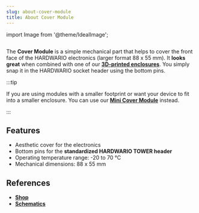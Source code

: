 ```yaml
---
slug: about-cover-module
title: About Cover Module
---
```

import Image from '@theme/IdealImage';

<div class="container">
  <div class="row">
    <div class="col col--4">
      <div><Image img={require('./cover-module.png')} /></div>
    </div>
    <div class="col col--6">
      <p>
        The <b>Cover Module</b> is a simple mechanical part that helps to cover the front face of the HARDWARIO electronics (larger format 88 x 55 mm). It <b>looks great</b> when combined with one of our <a href="https://shop.hardwario.com/enclosures/"><b>3D-printed enclosures</b></a>. You simply snap it in the HARDWARIO socket header using the bottom pins.
      </p>
    </div>
  </div>
</div>

:::tip

If you are using modules with a smaller footprint or want your device to fit into a smaller enclosure.
You can use our [**Mini Cover Module**](./about-mini-cover-module.md) instead.

:::

## Features
- Aesthetic cover for the electronics
- Bottom pins for the **standardized HARDWARIO TOWER header**
- Operating temperature range: -20 to 70 °C
- Mechanical dimensions: 88 x 55 mm

## References
- [**Shop**](https://shop.hardwario.com/cover-module/)
- [**Schematics**](https://github.com/hardwario/bc-hardware/tree/master/out/bc-module-cover)
